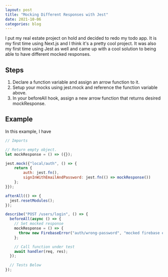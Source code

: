 ```yaml
---
layout: post
title: "Mocking Different Responses with Jest"
date: 2021-10-06
categories: blog
---
```


I put my real estate project on hold and decided to redo my todo app. It is my first time using Next.js and I think it's a pretty cool project. It was also my first time using Jest as well and came up with a cool solution to being able to have different mocked responses.

## Steps

1. Declare a function variable and assign an arrow function to it.
2. Setup your mocks using jest.mock and reference the function variable above.
3. In your beforeAll hook, assign a new arrow function that returns desired mockResponse.

## Example

In this example, I have 

```javascript
// Imports

// Return empty object.
let mockResponse = () => ({});

jest.mock({"local/auth", () => {
    return {
        auth: jest.fn(),
        signInWithEmailAndPassword: jest.fn(() => mockResponse())
    };
}});

afterAll(() => {
  jest.resetModules();
});

describe("POST /users/login", () => {
  beforeAll(async () => {
    // Set mocked response
    mockResponse = () => {
      throw new FirebaseError("auth/wrong-password", "mocked firebase error");
    };

    // Call function under test
    await handler(req, res);
  });

  // Tests Below
});
```
